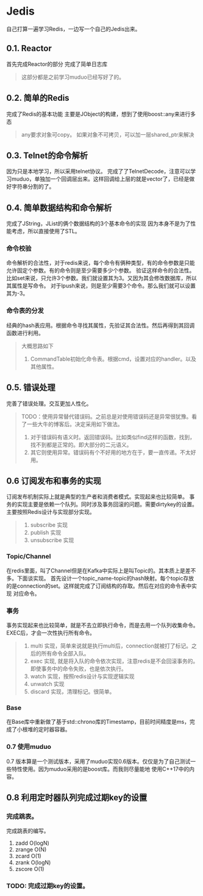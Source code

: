 # Jedis
自己打算一遍学习Redis，一边写一个自己的Jedis出来。

## 0.1. Reactor
首先完成Reactor的部分
完成了简单日志库

> 这部分都是之前学习muduo已经写好了的。

## 0.2. 简单的Redis
完成了Redis的基本功能
主要是JObject的构建，想到了使用boost::any来进行多态

> any要求对象可copy。
> 如果对象不可拷贝，可以加一层shared_ptr来解决

## 0.3. Telnet的命令解析
因为只是本地学习，所以采用telnet协议。
完成了了TelnetDecode，注意可以学习muduo，单独加一个回调层出来。这样回调给上层的就是vector<string>了，已经是做好字符串分割的了。

## 0.4. 简单数据结构和命令解析
完成了JString，JList的俩个数据结构的3个基本命令的实现
因为本身不是为了性能考虑，所以直接使用了STL。

### 命令校验
命令解析的合法性，对于redis来说，每个命令有俩种类型，有的命令参数是只能允许固定个参数。有的命令则是至少需要多少个参数。
验证这样命令的合法性。比如set来说，只允许3个参数。我们就设置其为3。又因为其会修改数据库，所以其属性是写命令。
对于lpush来说，则是至少需要3个命令。那么我们就可以设置其为-3。

### 命令表的分发
经典的hash表应用。根据命令寻找其属性，先验证其合法性。然后再得到其回调函数进行利用。

> 大概思路如下
> 1. CommandTable初始化命令表。根据cmd，设置对应的handler。以及其他属性。

## 0.5. 错误处理
完善了错误处理。交互更加人性化。

> TODO：使用异常替代错误码。之前总是对使用错误码还是异常很犹豫。看了一些大牛的博客后。决定采用如下做法。
> 1. 对于错误码有语义时。返回错误码。比如类似find这样的函数，找到，找不到都是正常的。即大部分的二元语义。
> 2. 其它则使用异常。错误码有个不好用的地方在于，要一直传递。不太好用。


## 0.6 订阅发布和事务的实现
订阅发布机制实际上就是典型的生产者和消费者模式。实现起来也比较简单。
事务的实现主要是依赖一个队列。同时涉及事务回滚的问题。需要dirtykey的设置。主要按照Redis设计与实现部分实现。


> 1. subscribe 实现
> 2. publish 实现
> 3. unsubscribe 实现

### Topic/Channel
在redis里面，叫了Channel但是在Kafka中实际上是叫Topic的。其本质上是差不多。下面谈实现。
首先设计一个topic_name-topic的hash映射。每个topic存放的是connection的set。这样就完成了订阅结构的存取。然后在对应的命令表中实现
对应命令。


### 事务
事务实现起来也比较简单，就是不去立即执行命令，而是去用一个队列收集命令。EXEC后，才会一次性执行所有命令。
> 1. multi 实现，简单来说就是执行multi后，connection就被打了标记。之后的所有命令全部入队。
> 2. exec 实现, 就是将入队的命令依次实现，注意redis是不会回滚事务的。即使事务中的命令失败，也是依次执行。
> 3. watch 实现，按照redis设计与实现逻辑实现
> 4. unwatch 实现
> 5. discard 实现，清理标记。很简单。

### Base
在Base库中重新做了基于std::chrono库的Timestamp，目前时间精度是ms，完成了小根堆的定时器容器。

### 0.7 使用muduo
0.7 版本算是一个测试版本，采用了muduo实现0.6版本。仅仅是为了自己测试一些特性使用。因为muduo采用的是boost库。而我则尽量能地
使用C++17中的内容。

## 0.8 利用定时器队列完成过期key的设置
### 完成跳表。
完成跳表的编写。
1. zadd   O(logN)
2. zrange O(N)
3. zcard  O(1)
4. zrank  O(logN)
5. zscore O(1)
### TODO: 完成过期key的设置。
